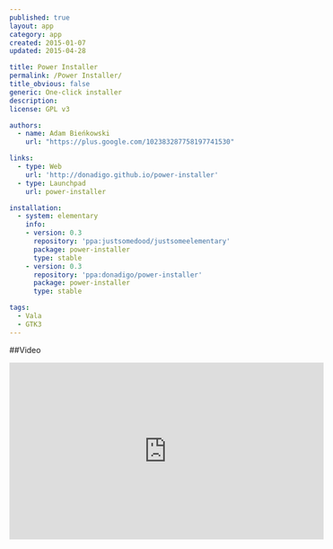 ```yaml
---
published: true
layout: app
category: app
created: 2015-01-07
updated: 2015-04-28

title: Power Installer
permalink: /Power Installer/
title_obvious: false
generic: One-click installer
description:
license: GPL v3

authors:
  - name: Adam Bieńkowski
    url: "https://plus.google.com/102383287758197741530"

links:
  - type: Web
    url: 'http://donadigo.github.io/power-installer'
  - type: Launchpad
    url: power-installer

installation:
  - system: elementary
    info:
    - version: 0.3
      repository: 'ppa:justsomedood/justsomeelementary'
      package: power-installer
      type: stable
    - version: 0.3
      repository: 'ppa:donadigo/power-installer'
      package: power-installer
      type: stable

tags:
  - Vala
  - GTK3
---
```

##Video

<iframe width="560" height="315" src="https://www.youtube.com/embed/xYkiJEJoFog" frameborder="0" allowfullscreen="allowfullscreen"></iframe>